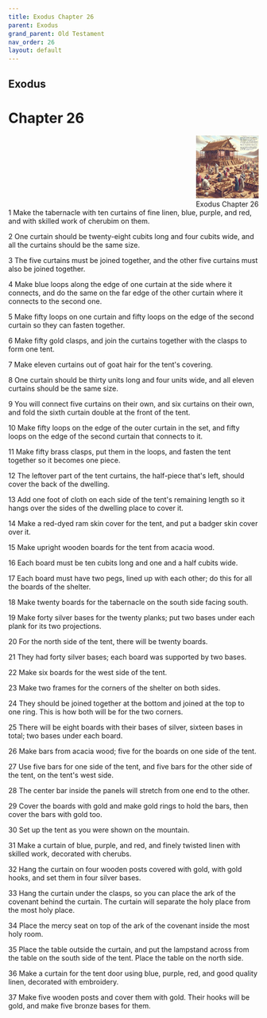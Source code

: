 ```yaml
---
title: Exodus Chapter 26
parent: Exodus
grand_parent: Old Testament
nav_order: 26
layout: default
---
```


## Exodus

# Chapter 26

<div style="clear: both; text-align: right;">
    <img src="/assets/Image/Exodus/500/26.jpg" alt="Exodus Chapter 26" class="chapter-image" style="max-width: 25%; height: auto;"/>
    <figcaption style="font-size: 14px;">Exodus Chapter 26</figcaption>
</div>
1 Make the tabernacle with ten curtains of fine linen, blue, purple, and red, and with skilled work of cherubim on them.

2 One curtain should be twenty-eight cubits long and four cubits wide, and all the curtains should be the same size.

3 The five curtains must be joined together, and the other five curtains must also be joined together.

4 Make blue loops along the edge of one curtain at the side where it connects, and do the same on the far edge of the other curtain where it connects to the second one.

5 Make fifty loops on one curtain and fifty loops on the edge of the second curtain so they can fasten together.

6 Make fifty gold clasps, and join the curtains together with the clasps to form one tent.

7 Make eleven curtains out of goat hair for the tent's covering.

8 One curtain should be thirty units long and four units wide, and all eleven curtains should be the same size.

9 You will connect five curtains on their own, and six curtains on their own, and fold the sixth curtain double at the front of the tent.

10 Make fifty loops on the edge of the outer curtain in the set, and fifty loops on the edge of the second curtain that connects to it.

11 Make fifty brass clasps, put them in the loops, and fasten the tent together so it becomes one piece.

12 The leftover part of the tent curtains, the half-piece that's left, should cover the back of the dwelling.

13 Add one foot of cloth on each side of the tent's remaining length so it hangs over the sides of the dwelling place to cover it.

14 Make a red-dyed ram skin cover for the tent, and put a badger skin cover over it.

15 Make upright wooden boards for the tent from acacia wood.

16 Each board must be ten cubits long and one and a half cubits wide.

17 Each board must have two pegs, lined up with each other; do this for all the boards of the shelter.

18 Make twenty boards for the tabernacle on the south side facing south.

19 Make forty silver bases for the twenty planks; put two bases under each plank for its two projections.

20 For the north side of the tent, there will be twenty boards.

21 They had forty silver bases; each board was supported by two bases.

22 Make six boards for the west side of the tent.

23 Make two frames for the corners of the shelter on both sides.

24 They should be joined together at the bottom and joined at the top to one ring. This is how both will be for the two corners.

25 There will be eight boards with their bases of silver, sixteen bases in total; two bases under each board.

26 Make bars from acacia wood; five for the boards on one side of the tent.

27 Use five bars for one side of the tent, and five bars for the other side of the tent, on the tent's west side.

28 The center bar inside the panels will stretch from one end to the other.

29 Cover the boards with gold and make gold rings to hold the bars, then cover the bars with gold too.

30 Set up the tent as you were shown on the mountain.

31 Make a curtain of blue, purple, and red, and finely twisted linen with skilled work, decorated with cherubs.

32 Hang the curtain on four wooden posts covered with gold, with gold hooks, and set them in four silver bases.

33 Hang the curtain under the clasps, so you can place the ark of the covenant behind the curtain. The curtain will separate the holy place from the most holy place.

34 Place the mercy seat on top of the ark of the covenant inside the most holy room.

35 Place the table outside the curtain, and put the lampstand across from the table on the south side of the tent. Place the table on the north side.

36 Make a curtain for the tent door using blue, purple, red, and good quality linen, decorated with embroidery.

37 Make five wooden posts and cover them with gold. Their hooks will be gold, and make five bronze bases for them.


